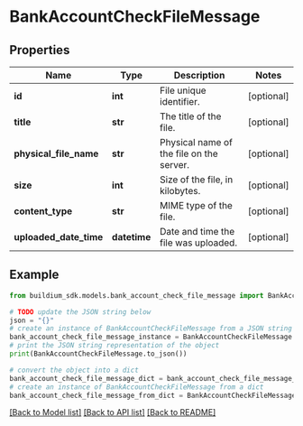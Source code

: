 # BankAccountCheckFileMessage


## Properties

Name | Type | Description | Notes
------------ | ------------- | ------------- | -------------
**id** | **int** | File unique identifier. | [optional] 
**title** | **str** | The title of the file. | [optional] 
**physical_file_name** | **str** | Physical name of the file on the server. | [optional] 
**size** | **int** | Size of the file, in kilobytes. | [optional] 
**content_type** | **str** | MIME type of the file. | [optional] 
**uploaded_date_time** | **datetime** | Date and time the file was uploaded. | [optional] 

## Example

```python
from buildium_sdk.models.bank_account_check_file_message import BankAccountCheckFileMessage

# TODO update the JSON string below
json = "{}"
# create an instance of BankAccountCheckFileMessage from a JSON string
bank_account_check_file_message_instance = BankAccountCheckFileMessage.from_json(json)
# print the JSON string representation of the object
print(BankAccountCheckFileMessage.to_json())

# convert the object into a dict
bank_account_check_file_message_dict = bank_account_check_file_message_instance.to_dict()
# create an instance of BankAccountCheckFileMessage from a dict
bank_account_check_file_message_from_dict = BankAccountCheckFileMessage.from_dict(bank_account_check_file_message_dict)
```
[[Back to Model list]](../README.md#documentation-for-models) [[Back to API list]](../README.md#documentation-for-api-endpoints) [[Back to README]](../README.md)


